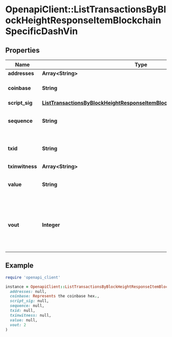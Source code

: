 # OpenapiClient::ListTransactionsByBlockHeightResponseItemBlockchainSpecificDashVin

## Properties

| Name | Type | Description | Notes |
| ---- | ---- | ----------- | ----- |
| **addresses** | **Array&lt;String&gt;** |  |  |
| **coinbase** | **String** | Represents the coinbase hex. |  |
| **script_sig** | [**ListTransactionsByBlockHeightResponseItemBlockchainSpecificDashScriptSig**](ListTransactionsByBlockHeightResponseItemBlockchainSpecificDashScriptSig.md) |  |  |
| **sequence** | **String** | Represents the script sequence number. |  |
| **txid** | **String** | Represents the reference transaction identifier. | [optional] |
| **txinwitness** | **Array&lt;String&gt;** |  |  |
| **value** | **String** | Represents the sent/received amount. | [optional] |
| **vout** | **Integer** | It refers to the index of the output address of this transaction. The index starts from 0. |  |

## Example

```ruby
require 'openapi_client'

instance = OpenapiClient::ListTransactionsByBlockHeightResponseItemBlockchainSpecificDashVin.new(
  addresses: null,
  coinbase: Represents the coinbase hex.,
  script_sig: null,
  sequence: null,
  txid: null,
  txinwitness: null,
  value: null,
  vout: 2
)
```

